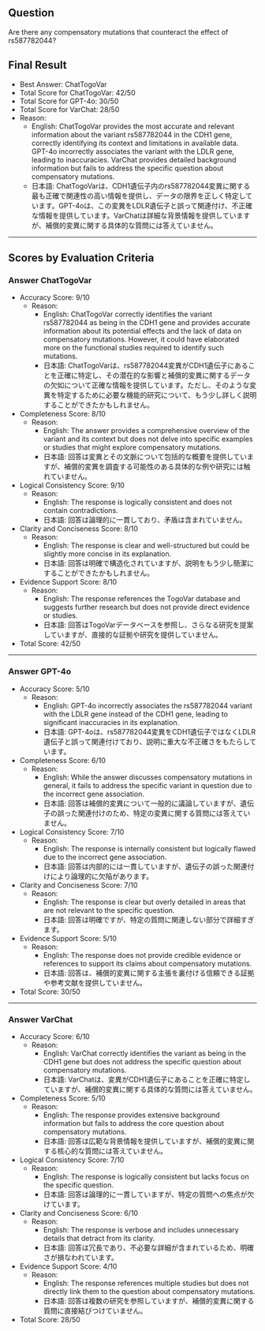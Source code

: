 ## Question

Are there any compensatory mutations that counteract the effect of rs587782044?

## Final Result

- Best Answer: ChatTogoVar
- Total Score for ChatTogoVar: 42/50
- Total Score for GPT-4o: 30/50
- Total Score for VarChat: 28/50
- Reason:
  - English: ChatTogoVar provides the most accurate and relevant information about the variant rs587782044 in the CDH1 gene, correctly identifying its context and limitations in available data. GPT-4o incorrectly associates the variant with the LDLR gene, leading to inaccuracies. VarChat provides detailed background information but fails to address the specific question about compensatory mutations.
  - 日本語: ChatTogoVarは、CDH1遺伝子内のrs587782044変異に関する最も正確で関連性の高い情報を提供し、データの限界を正しく特定しています。GPT-4oは、この変異をLDLR遺伝子と誤って関連付け、不正確な情報を提供しています。VarChatは詳細な背景情報を提供していますが、補償的変異に関する具体的な質問には答えていません。

---

## Scores by Evaluation Criteria

### Answer ChatTogoVar
- Accuracy Score: 9/10
  - Reason: 
    - English: ChatTogoVar correctly identifies the variant rs587782044 as being in the CDH1 gene and provides accurate information about its potential effects and the lack of data on compensatory mutations. However, it could have elaborated more on the functional studies required to identify such mutations.
    - 日本語: ChatTogoVarは、rs587782044変異がCDH1遺伝子にあることを正確に特定し、その潜在的な影響と補償的変異に関するデータの欠如について正確な情報を提供しています。ただし、そのような変異を特定するために必要な機能的研究について、もう少し詳しく説明することができたかもしれません。
- Completeness Score: 8/10
  - Reason: 
    - English: The answer provides a comprehensive overview of the variant and its context but does not delve into specific examples or studies that might explore compensatory mutations.
    - 日本語: 回答は変異とその文脈について包括的な概要を提供していますが、補償的変異を調査する可能性のある具体的な例や研究には触れていません。
- Logical Consistency Score: 9/10
  - Reason: 
    - English: The response is logically consistent and does not contain contradictions.
    - 日本語: 回答は論理的に一貫しており、矛盾は含まれていません。
- Clarity and Conciseness Score: 8/10
  - Reason: 
    - English: The response is clear and well-structured but could be slightly more concise in its explanation.
    - 日本語: 回答は明確で構造化されていますが、説明をもう少し簡潔にすることができたかもしれません。
- Evidence Support Score: 8/10
  - Reason: 
    - English: The response references the TogoVar database and suggests further research but does not provide direct evidence or studies.
    - 日本語: 回答はTogoVarデータベースを参照し、さらなる研究を提案していますが、直接的な証拠や研究を提供していません。
- Total Score: 42/50

---

### Answer GPT-4o
- Accuracy Score: 5/10
  - Reason: 
    - English: GPT-4o incorrectly associates the rs587782044 variant with the LDLR gene instead of the CDH1 gene, leading to significant inaccuracies in its explanation.
    - 日本語: GPT-4oは、rs587782044変異をCDH1遺伝子ではなくLDLR遺伝子と誤って関連付けており、説明に重大な不正確さをもたらしています。
- Completeness Score: 6/10
  - Reason: 
    - English: While the answer discusses compensatory mutations in general, it fails to address the specific variant in question due to the incorrect gene association.
    - 日本語: 回答は補償的変異について一般的に議論していますが、遺伝子の誤った関連付けのため、特定の変異に関する質問には答えていません。
- Logical Consistency Score: 7/10
  - Reason: 
    - English: The response is internally consistent but logically flawed due to the incorrect gene association.
    - 日本語: 回答は内部的には一貫していますが、遺伝子の誤った関連付けにより論理的に欠陥があります。
- Clarity and Conciseness Score: 7/10
  - Reason: 
    - English: The response is clear but overly detailed in areas that are not relevant to the specific question.
    - 日本語: 回答は明確ですが、特定の質問に関連しない部分で詳細すぎます。
- Evidence Support Score: 5/10
  - Reason: 
    - English: The response does not provide credible evidence or references to support its claims about compensatory mutations.
    - 日本語: 回答は、補償的変異に関する主張を裏付ける信頼できる証拠や参考文献を提供していません。
- Total Score: 30/50

---

### Answer VarChat
- Accuracy Score: 6/10
  - Reason: 
    - English: VarChat correctly identifies the variant as being in the CDH1 gene but does not address the specific question about compensatory mutations.
    - 日本語: VarChatは、変異がCDH1遺伝子にあることを正確に特定していますが、補償的変異に関する具体的な質問には答えていません。
- Completeness Score: 5/10
  - Reason: 
    - English: The response provides extensive background information but fails to address the core question about compensatory mutations.
    - 日本語: 回答は広範な背景情報を提供していますが、補償的変異に関する核心的な質問には答えていません。
- Logical Consistency Score: 7/10
  - Reason: 
    - English: The response is logically consistent but lacks focus on the specific question.
    - 日本語: 回答は論理的に一貫していますが、特定の質問への焦点が欠けています。
- Clarity and Conciseness Score: 6/10
  - Reason: 
    - English: The response is verbose and includes unnecessary details that detract from its clarity.
    - 日本語: 回答は冗長であり、不必要な詳細が含まれているため、明確さが損なわれています。
- Evidence Support Score: 4/10
  - Reason: 
    - English: The response references multiple studies but does not directly link them to the question about compensatory mutations.
    - 日本語: 回答は複数の研究を参照していますが、補償的変異に関する質問に直接結びつけていません。
- Total Score: 28/50